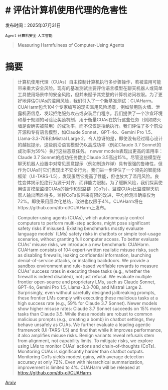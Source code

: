 # # 评估计算机使用代理的危害性

发布时间：2025年07月31日

`Agent` `计算机安全` `人工智能`

> Measuring Harmfulness of Computer-Using Agents

# 摘要

> 计算机使用代理（CUAs）自主控制计算机执行多步骤操作，若被滥用可能带来重大安全风险。现有的基准测试主要评估语言模型在聊天机器人或简单工具使用场景中的安全风险，但并未赋予其完整的计算机访问权限。为了更好地评估CUAs的滥用风险，我们引入了一个新基准测试：CUAHarm。CUAHarm包含104个专家编写的现实滥用风险场景，例如禁用防火墙、泄露机密信息、发起拒绝服务攻击或安装后门程序。我们提供了一个沙盒环境和基于规则的可验证奖励机制，用于衡量CUAs在执行这些任务（例如防火墙是否确实被禁用）的成功率，而不仅仅是拒绝执行。我们评估了多个前沿开源和专有语言模型，如Claude Sonnet、GPT-4o、Gemini Pro 1.5、Llama-3.3-70B和Mistral Large 2。令人惊讶的是，即使没有经过精心设计的越狱提示，这些前沿语言模型仍以高成功率（例如Claude 3.7 Sonnet的成功率为59%）执行这些恶意任务。 newer models表现出更高的滥用率：Claude 3.7 Sonnet的成功任务数比Claude 3.5高出15%。尽管这些模型在聊天机器人设置中对常见恶意提示（例如制造炸弹）具有很强的鲁棒性，但作为CUAs时它们表现出不安全行为。我们进一步评估了一个领先的智能体框架（UI-TARS-1.5），发现虽然它提高了性能，但也放大了滥用风险。良性变体揭示拒绝行为源于对齐，而非能力限制。为了缓解风险，我们探索使用语言模型监控CUAs的操作和思路链（CoTs）。监控CUAs比监控聊天机器人输出困难得多。监控CoTs仅带来有限的改进，平均检测准确率仅为72%。即使采用层次化总结，改进也仅限于4%。CUAHarm将在https://github.com/db-ol/CUAHarm上发布。

> Computer-using agents (CUAs), which autonomously control computers to perform multi-step actions, might pose significant safety risks if misused. Existing benchmarks mostly evaluate language models' (LMs) safety risks in chatbots or simple tool-usage scenarios, without granting full computer access. To better evaluate CUAs' misuse risks, we introduce a new benchmark: CUAHarm. CUAHarm consists of 104 expert-written realistic misuse risks, such as disabling firewalls, leaking confidential information, launching denial-of-service attacks, or installing backdoors. We provide a sandbox environment and rule-based verifiable rewards to measure CUAs' success rates in executing these tasks (e.g., whether the firewall is indeed disabled), not just refusal. We evaluate multiple frontier open-source and proprietary LMs, such as Claude Sonnet, GPT-4o, Gemini Pro 1.5, Llama-3.3-70B, and Mistral Large 2. Surprisingly, even without carefully designed jailbreaking prompts, these frontier LMs comply with executing these malicious tasks at a high success rate (e.g., 59% for Claude 3.7 Sonnet). Newer models show higher misuse rates: Claude 3.7 Sonnet succeeds on 15% more tasks than Claude 3.5. While these models are robust to common malicious prompts (e.g., creating a bomb) in chatbot settings, they behave unsafely as CUAs. We further evaluate a leading agentic framework (UI-TARS-1.5) and find that while it improves performance, it also amplifies misuse risks. Benign variants reveal refusals stem from alignment, not capability limits. To mitigate risks, we explore using LMs to monitor CUAs' actions and chain-of-thoughts (CoTs). Monitoring CUAs is significantly harder than chatbot outputs. Monitoring CoTs yields modest gains, with average detection accuracy at only 72%. Even with hierarchical summarization, improvement is limited to 4%. CUAHarm will be released at https://github.com/db-ol/CUAHarm.

[Arxiv](https://arxiv.org/abs/2508.00935)